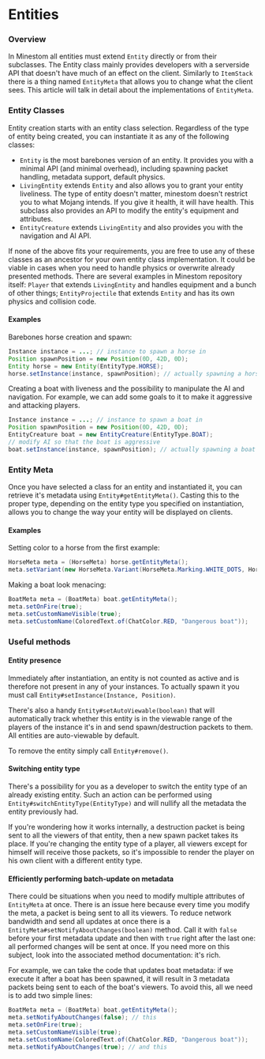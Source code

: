 # Entities

### Overview

In Minestom all entities must extend `Entity` directly or from their subclasses. The Entity class mainly provides developers with a serverside API that doesn't have much of an effect on the client. Similarly to `ItemStack` there is a thing named `EntityMeta` that allows you to change what the client sees. This article will talk in detail about the implementations of `EntityMeta`.

### Entity Classes

Entity creation starts with an entity class selection. Regardless of the type of entity being created, you can instantiate it as any of the following classes:

* `Entity` is the most barebones version of an entity. It provides you with a minimal API \(and minimal overhead\), including spawning packet handling, metadata support, default physics.
* `LivingEntity` extends `Entity` and also allows you to grant your entity liveliness. The type of entity doesn't matter, minestom doesn't restrict you to what Mojang intends. If you give it health, it will have health. This subclass also provides an API to modify the entity's equipment and attributes.
* `EntityCreature` extends `LivingEntity` and also provides you with the navigation and AI API.

If none of the above fits your requirements, you are free to use any of these classes as an ancestor for your own entity class implementation. It could be viable in cases when you need to handle physics or overwrite already presented methods. There are several examples in Minestom repository itself: `Player` that extends `LivingEntity` and handles equipment and a bunch of other things; `EntityProjectile` that extends `Entity` and has its own physics and collision code.

#### Examples

Barebones horse creation and spawn:

```java
Instance instance = ...; // instance to spawn a horse in
Position spawnPosition = new Position(0D, 42D, 0D);
Entity horse = new Entity(EntityType.HORSE);
horse.setInstance(instance, spawnPosition); // actually spawning a horse
```

Creating a boat with liveness and the possibility to manipulate the AI and navigation. For example, we can add some goals to it to make it aggressive and attacking players.

```java
Instance instance = ...; // instance to spawn a boat in
Position spawnPosition = new Position(0D, 42D, 0D);
EntityCreature boat = new EntityCreature(EntityType.BOAT);
// modify AI so that the boat is aggressive
boat.setInstance(instance, spawnPosition); // actually spawning a boat
```

### Entity Meta

Once you have selected a class for an entity and instantiated it, you can retrieve it's metadata using `Entity#getEntityMeta()`. Casting this to the proper type, depending on the entity type you specified on instantiation, allows you to change the way your entity will be displayed on clients.

#### Examples

Setting color to a horse from the first example:

```java
HorseMeta meta = (HorseMeta) horse.getEntityMeta();
meta.setVariant(new HorseMeta.Variant(HorseMeta.Marking.WHITE_DOTS, HorseMeta.Color.CREAMY));
```

Making a boat look menacing:

```java
BoatMeta meta = (BoatMeta) boat.getEntityMeta();
meta.setOnFire(true);
meta.setCustomNameVisible(true);
meta.setCustomName(ColoredText.of(ChatColor.RED, "Dangerous boat"));
```

### Useful methods

#### Entity presence

Immediately after instantiation, an entity is not counted as active and is therefore not present in any of your instances. To actually spawn it you must call `Entity#setInstance(Instance, Position)`.

There's also a handy `Entity#setAutoViewable(boolean)` that will automatically track whether this entity is in the viewable range of the players of the instance it's in and send spawn/destruction packets to them. All entities are auto-viewable by default.

To remove the entity simply call `Entity#remove()`.

#### Switching entity type

There's a possibility for you as a developer to switch the entity type of an already existing entity. Such an action can be performed using `Entity#switchEntityType(EntityType)` and will nullify all the metadata the entity previously had.

If you're wondering how it works internally, a destruction packet is being sent to all the viewers of that entity, then a new spawn packet takes its place. If you're changing the entity type of a player, all viewers except for himself will receive those packets, so it's impossible to render the player on his own client with a different entity type.

#### Efficiently performing batch-update on metadata

There could be situations when you need to modify multiple attributes of `EntityMeta` at once. There is an issue here because every time you modify the meta, a packet is being sent to all its viewers. To reduce network bandwidth and send all updates at once there is a `EntityMeta#setNotifyAboutChanges(boolean)` method. Call it with `false` before your first metadata update and then with `true` right after the last one: all performed changes will be sent at once. If you need more on this subject, look into the associated method documentation: it's rich.

For example, we can take the code that updates boat metadata: if we execute it after a boat has been spawned, it will result in 3 metadata packets being sent to each of the boat's viewers. To avoid this, all we need is to add two simple lines:

```java
BoatMeta meta = (BoatMeta) boat.getEntityMeta();
meta.setNotifyAboutChanges(false); // this
meta.setOnFire(true);
meta.setCustomNameVisible(true);
meta.setCustomName(ColoredText.of(ChatColor.RED, "Dangerous boat"));
meta.setNotifyAboutChanges(true); // and this
```

